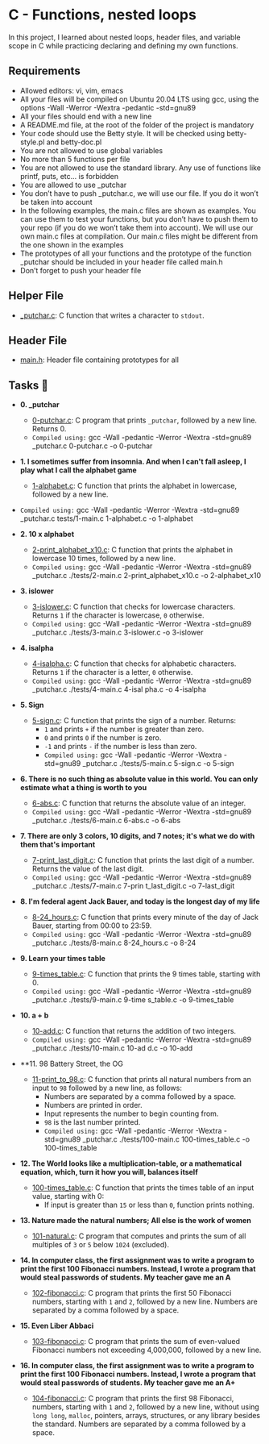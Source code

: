 # C - Functions, nested loops

In this project, I learned about nested loops, header files, and variable scope
in C while practicing declaring and defining my own functions.

## Requirements
* Allowed editors: vi, vim, emacs
* All your files will be compiled on Ubuntu 20.04 LTS using gcc, using the options -Wall -Werror -Wextra -pedantic -std=gnu89
* All your files should end with a new line
* A README.md file, at the root of the folder of the project is mandatory
* Your code should use the Betty style. It will be checked using betty-style.pl and betty-doc.pl
* You are not allowed to use global variables
* No more than 5 functions per file
* You are not allowed to use the standard library. Any use of functions like printf, puts, etc… is forbidden
* You are allowed to use _putchar
* You don’t have to push _putchar.c, we will use our file. If you do it won’t be taken into account
* In the following examples, the main.c files are shown as examples. You can use them to test your functions, but you don’t have to push them to your repo (if you do we won’t take them into account). We will use our own main.c files at compilation. Our main.c files might be different from the one shown in the examples
* The prototypes of all your functions and the prototype of the function _putchar should be included in your header file called main.h
* Don’t forget to push your header file

## Helper File

* [_putchar.c](./_putchar.c): C function that writes a character to `stdout`.

## Header File

* [main.h](./main.h): Header file containing prototypes for all

## Tasks :page_with_curl:

* **0. _putchar**
  * [0-putchar.c](./0-putchar.c): C program that prints `_putchar`, followed by a
  new line. Returns 0.
  * `Compiled using:`  gcc -Wall -pedantic -Werror -Wextra -std=gnu89 _putchar.c 0-putchar.c -o 0-putchar

* **1. I sometimes suffer from insomnia. And when I can't fall asleep, I play what I call the alphabet game**
  * [1-alphabet.c](./1-alphabet.c): C function that prints the alphabet in lowercase,
  followed by a new line.
 * `Compiled using:` gcc -Wall -pedantic -Werror -Wextra -std=gnu89 _putchar.c tests/1-main.c 1-alphabet.c -o 1-alphabet

* **2. 10 x alphabet**
  * [2-print_alphabet_x10.c](./2-print_alphabet_x10.c): C function that prints the
  alphabet in lowercase 10 times, followed by a new line.
  * `Compiled using:` gcc -Wall -pedantic -Werror -Wextra -std=gnu89 _putchar.c ./tests/2-main.c 2-print_alphabet_x10.c -o 2-alphabet_x10

* **3. islower**
  * [3-islower.c](./3-islower.c): C function that checks for lowercase characters.
  Returns `1` if the character is lowercase, `0` otherwise.
  * `Compiled using:` gcc -Wall -pedantic -Werror -Wextra -std=gnu89 _putchar.c ./tests/3-main.c 3-islower.c -o 3-islower

* **4. isalpha**
  * [4-isalpha.c](./4-isalpha.c): C function that checks for alphabetic characters.
  Returns `1` if the character is a letter, `0` otherwise.
  * `Compiled using:` gcc -Wall -pedantic -Werror -Wextra -std=gnu89 _putchar.c ./tests/4-main.c 4-isal
pha.c -o 4-isalpha

* **5. Sign**
  * [5-sign.c](./5-sign.c): C function that prints the sign of a number. Returns:
    * `1` and prints `+` if the number is greater than zero.
    * `0` and prints `0` if the number is zero.
    * `-1` and prints `-` if the number is less than zero.
    * `Compiled using:` gcc -Wall -pedantic -Werror -Wextra -std=gnu89 _putchar.c ./tests/5-main.c 5-sign.c -o 5-sign 

* **6. There is no such thing as absolute value in this world. You can only estimate what a thing is worth to you**
  * [6-abs.c](./6-abs.c): C function that returns the absolute value of an integer.
  * `Compiled using:` gcc -Wall -pedantic -Werror -Wextra -std=gnu89 _putchar.c ./tests/6-main.c 6-abs.c -o 6-abs

* **7. There are only 3 colors, 10 digits, and 7 notes; it's what we do with them that's important**
  * [7-print_last_digit.c](./7-print_last_digit.c): C function that prints the last
  digit of a number. Returns the value of the last digit.
  * `Compiled using:` gcc -Wall -pedantic -Werror -Wextra -std=gnu89 _putchar.c ./tests/7-main.c 7-prin
t_last_digit.c -o 7-last_digit

* **8. I'm federal agent Jack Bauer, and today is the longest day of my life**
  * [8-24_hours.c](./8-24_hours.c): C function that prints every minute of the day
  of Jack Bauer, starting from 00:00 to 23:59.
  * `Compiled using:` gcc -Wall -pedantic -Werror -Wextra -std=gnu89 _putchar.c ./tests/8-main.c 8-24_hours.c -o 8-24

* **9. Learn your times table**
  * [9-times_table.c](./9-times_table.c): C function that prints the 9 times table,
  starting with 0.
  * `Compiled using:` gcc -Wall -pedantic -Werror -Wextra -std=gnu89 _putchar.c ./tests/9-main.c 9-time
s_table.c -o 9-times_table

* **10. a + b**
  * [10-add.c](./10-add.c): C function that returns the addition of two integers.
  * `Compiled using:` gcc -Wall -pedantic -Werror -Wextra -std=gnu89 _putchar.c ./tests/10-main.c 10-ad
d.c -o 10-add

* **11. 98 Battery Street, the OG
  * [11-print_to_98.c](./11-print_to_98.c): C function that prints all natural numbers
  from an input to `98` followed by a new line, as follows:
    * Numbers are separated by a comma followed by a space.
    * Numbers are printed in order.
    * Input represents the number to begin counting from.
    * `98` is the last number printed.
    * `Compiled using:` gcc -Wall -pedantic -Werror -Wextra -std=gnu89 _putchar.c ./tests/100-main.c 100-times_table.c -o 100-times_table

* **12. The World looks like a multiplication-table, or a mathematical equation, which, turn it how you will, balances itself**
  * [100-times_table.c](./100-times_table.c): C function that prints the times table of
  an input value, starting with 0:
    * If input is greater than `15` or less than `0`, function prints nothing.

* **13. Nature made the natural numbers; All else is the work of women**
  * [101-natural.c](./101-natural.c): C program that computes and prints the sum of
  all multiples of `3` or `5` below `1024` (excluded).

* **14. In computer class, the first assignment was to write a program to print the first 100 Fibonacci numbers. Instead, I wrote a program that would steal passwords of students. My teacher gave me an A**
  * [102-fibonacci.c](./102-fibonacci.c): C program that prints the first 50
  Fibonacci numbers, starting with `1` and `2`, followed by a new line.
  Numbers are separated by a comma followed by a space.

* **15. Even Liber Abbaci**
  * [103-fibonacci.c](./103-fibonacci.c): C program that prints the sum of even-valued
  Fibonacci numbers not exceeding 4,000,000, followed by a new line.

* **16. In computer class, the first assignment was to write a program to print the first 100 Fibonacci numbers. Instead, I wrote a program that would steal passwords of students. My teacher gave me an A+**
  * [104-fibonacci.c](./104-fibonacci.c): C program that prints the first 98 Fibonacci, numbers, starting with `1` and `2`, followed by a new line, without using `long long`, `malloc`, pointers, arrays, structures, or any library besides the standard. Numbers are separated by a comma followed by a space.

